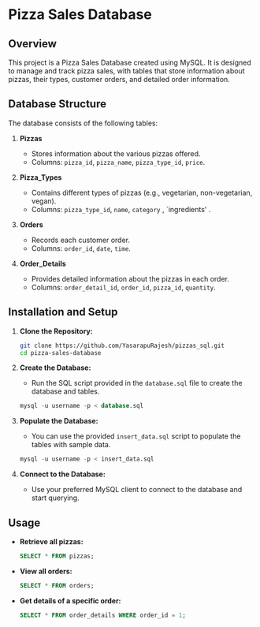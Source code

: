 
# Pizza Sales Database

## Overview

This project is a Pizza Sales Database created using MySQL. It is designed to manage and track pizza sales, with tables that store information about pizzas, their types, customer orders, and detailed order information.

## Database Structure

The database consists of the following tables:

1. **Pizzas**
   - Stores information about the various pizzas offered.
   - Columns: `pizza_id`, `pizza_name`, `pizza_type_id`, `price`.

2. **Pizza_Types**
   - Contains different types of pizzas (e.g., vegetarian, non-vegetarian, vegan).
   - Columns: `pizza_type_id`, `name`, `category` , `ingredients' .

3. **Orders**
   - Records each customer order.
   - Columns: `order_id`, `date`, `time`.

4. **Order_Details**
   - Provides detailed information about the pizzas in each order.
   - Columns: `order_detail_id`, `order_id`, `pizza_id`, `quantity`.

## Installation and Setup

1. **Clone the Repository:**
   ```bash
   git clone https://github.com/YasarapuRajesh/pizzas_sql.git
   cd pizza-sales-database
   ```

2. **Create the Database:**
   - Run the SQL script provided in the `database.sql` file to create the database and tables.

   ```sql
   mysql -u username -p < database.sql
   ```

3. **Populate the Database:**
   - You can use the provided `insert_data.sql` script to populate the tables with sample data.

   ```sql
   mysql -u username -p < insert_data.sql
   ```

4. **Connect to the Database:**
   - Use your preferred MySQL client to connect to the database and start querying.

## Usage

- **Retrieve all pizzas:**
  ```sql
  SELECT * FROM pizzas;
  ```

- **View all orders:**
  ```sql
  SELECT * FROM orders;
  ```

- **Get details of a specific order:**
  ```sql
  SELECT * FROM order_details WHERE order_id = 1;
  ```
  
